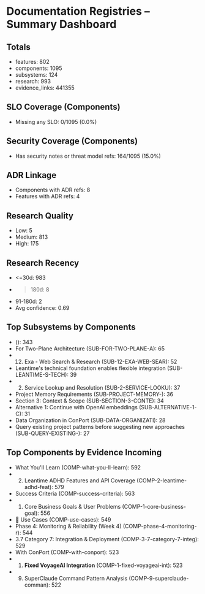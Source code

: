 # Documentation Registries – Summary Dashboard

## Totals
- features: 802
- components: 1095
- subsystems: 124
- research: 993
- evidence_links: 441355

## SLO Coverage (Components)
- Missing any SLO: 0/1095 (0.0%)

## Security Coverage (Components)
- Has security notes or threat model refs: 164/1095 (15.0%)

## ADR Linkage
- Components with ADR refs: 8
- Features with ADR refs: 4

## Research Quality
- Low: 5
- Medium: 813
- High: 175

## Research Recency
- <=30d: 983
- >180d: 8
- 91-180d: 2
- Avg confidence: 0.69

## Top Subsystems by Components
-  (): 343
- For Two-Plane Architecture (SUB-FOR-TWO-PLANE-A): 65
- 12. Exa - Web Search & Research (SUB-12-EXA-WEB-SEAR): 52
- Leantime's technical foundation enables flexible integration (SUB-LEANTIME-S-TECH): 39
- 2. Service Lookup and Resolution (SUB-2-SERVICE-LOOKU): 37
- Project Memory Requirements (SUB-PROJECT-MEMORY-): 36
- Section 3: Context & Scope (SUB-SECTION-3-CONTE): 34
- Alternative 1: Continue with OpenAI embeddings (SUB-ALTERNATIVE-1-C): 31
- Data Organization in ConPort (SUB-DATA-ORGANIZATI): 28
- Query existing project patterns before suggesting new approaches (SUB-QUERY-EXISTING-): 27

## Top Components by Evidence Incoming
- What You'll Learn (COMP-what-you-ll-learn): 592
- 2. Leantime ADHD Features and API Coverage (COMP-2-leantime-adhd-feat): 579
- Success Criteria (COMP-success-criteria): 563
- 1. Core Business Goals & User Problems (COMP-1-core-business-goal): 556
- 🎯 Use Cases (COMP-use-cases): 549
- Phase 4: Monitoring & Reliability (Week 4) (COMP-phase-4-monitoring-r): 544
- 3.7 Category 7: Integration & Deployment (COMP-3-7-category-7-integ): 529
- With ConPort (COMP-with-conport): 523
- 1. **Fixed VoyageAI Integration** (COMP-1-fixed-voyageai-int): 523
- 9. SuperClaude Command Pattern Analysis (COMP-9-superclaude-comman): 522
